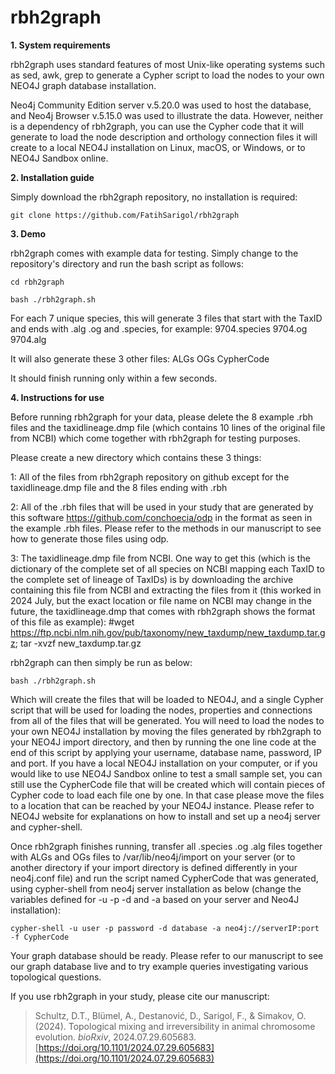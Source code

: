 # rbh2graph

**1. System requirements**

rbh2graph uses standard features of most Unix-like operating systems such as sed, awk, grep to generate a Cypher script to load the nodes to your own NEO4J graph database installation.

Neo4j Community Edition server v.5.20.0 was used to host the database, and Neo4j Browser v.5.15.0 was used to illustrate the data. However, neither is a dependency of rbh2graph, you can use the Cypher code that it will generate to load the node description and orthology connection files it will create to a local NEO4J installation on Linux, macOS, or Windows, or to NEO4J Sandbox online.



**2. Installation guide**

Simply download the rbh2graph repository, no installation is required:

`git clone https://github.com/FatihSarigol/rbh2graph`



**3. Demo**

rbh2graph comes with example data for testing. Simply change to the repository's directory and run the bash script as follows:

`cd rbh2graph`

`bash ./rbh2graph.sh`

For each 7 unique species, this will generate 3 files that start with the TaxID and ends with .alg .og and .species, for example: 9704.species 9704.og 9704.alg

It will also generate these 3 other files: ALGs OGs CypherCode

It should finish running only within a few seconds.



**4. Instructions for use**

Before running rbh2graph for your data, please delete the 8 example .rbh files and the taxidlineage.dmp file (which contains 10 lines of the original file from NCBI) which come together with rbh2graph for testing purposes.

Please create a new directory which contains these 3 things:

1: All of the files from rbh2graph repository on github except for the taxidlineage.dmp file and the 8 files ending with .rbh

2: All of the .rbh files that will be used in your study that are generated by this software https://github.com/conchoecia/odp in the format as seen in the example .rbh files. Please refer to the methods in our manuscript to see how to generate those files using odp.

3: The taxidlineage.dmp file from NCBI. One way to get this (which is the dictionary of the complete set of all species on NCBI mapping each TaxID to the complete set of lineage of TaxIDs) is by downloading the archive containing this file from NCBI and extracting the files from it (this worked in 2024 July, but the exact location or file name on NCBI may change in the future, the taxidlineage.dmp that comes with rbh2graph shows the format of this file as example): #wget https://ftp.ncbi.nlm.nih.gov/pub/taxonomy/new_taxdump/new_taxdump.tar.gz; tar -xvzf new_taxdump.tar.gz

rbh2graph can then simply be run as below:

`bash ./rbh2graph.sh`

Which will create the files that will be loaded to NEO4J, and a single Cypher script that will be used for loading the nodes, properties and connections from all of the files that will be generated. You will need to load the nodes to your own NEO4J installation by moving the files generated by rbh2graph to your NEO4J import directory, and then by running the one line code at the end of this script by applying your username, database name, password, IP and port. If you have a local NEO4J installation on your computer, or if you would like to use NEO4J Sandbox online to test a small sample set, you can still use the CypherCode file that will be created which will contain pieces of Cypher code to load each file one by one. In that case please move the files to a location that can be reached by your NEO4J instance. Please refer to NEO4J website for explanations on how to install and set up a neo4j server and cypher-shell.


Once rbh2graph finishes running, transfer all .species .og .alg files together with ALGs and OGs files to /var/lib/neo4j/import on your server (or to another directory if your import directory is defined differently in your neo4j.conf file) and run the script named CypherCode that was generated, using cypher-shell from neo4j server installation as below (change the variables defined for -u -p -d and -a based on your server and Neo4J installation):

`cypher-shell -u user -p password -d database -a neo4j://serverIP:port -f CypherCode`

Your graph database should be ready.
Please refer to our manuscript to see our graph database live and to try example queries investigating various topological questions.




If you use rbh2graph in your study, please cite our manuscript:
> Schultz, D.T., Blümel, A., Destanović, D., Sarigol, F., & Simakov, O. (2024).
> Topological mixing and irreversibility in animal chromosome evolution.
> *bioRxiv*, 2024.07.29.605683. [https://doi.org/10.1101/2024.07.29.605683](https://doi.org/10.1101/2024.07.29.605683)
